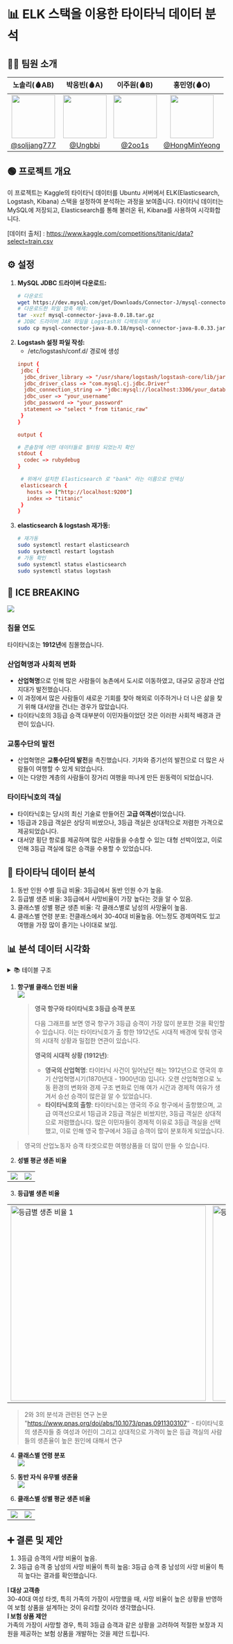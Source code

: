 # 📊 ELK 스택을 이용한 타이타닉 데이터 분석


## 👩‍💻 팀원 소개



|                                         노솔리(🩸AB)                                          |                                      박웅빈(🩸A)                                      |                                        이주원(🩸B)                                        |                                         홍민영(🩸O)                                          |
| :-------------------------------------------------------------------------------------: | :------------------------------------------------------------------------------: | :----------------------------------------------------------------------------------: | :-------------------------------------------------------------------------------------: |
| <img  width="100px" src="https://avatars.githubusercontent.com/soljjang777" /> | <img width="100px" src="https://avatars.githubusercontent.com/Ungbbi" /> | <img width="100px" src="https://avatars.githubusercontent.com/2oo1s"/> |     <img width="100px" src="https://avatars.githubusercontent.com/u/65701100?v=4"/>     |
|                       [@soljjang777](https://github.com/soljjang777)                        |           [@Ungbbi](https://github.com/Ungbbi)           |                      [@2oo1s](https://github.com/2oo1s)                      |                    [@HongMinYeong](https://github.com/HongMinYeong)                     |



## 🟢 프로젝트 개요

이 프로젝트는 Kaggle의 타이타닉 데이터를 Ubuntu 서버에서 ELK(Elasticsearch, Logstash, Kibana) 스택을 설정하여 분석하는 과정을 보여줍니다. 
타이타닉 데이터는 MySQL에 저장되고, Elasticsearch를 통해 불러온 뒤, Kibana를 사용하여 시각화합니다.

[데이터 출처] : https://www.kaggle.com/competitions/titanic/data?select=train.csv <br />

## ⚙️ 설정

1. **MySQL JDBC 드라이버 다운로드:**
   ```bash
   # 다운로드
   wget https://dev.mysql.com/get/Downloads/Connector-J/mysql-connector-java-8.0.18.zip
   # 다운로드한 파일 압축 해제:
   tar -xvzf mysql-connector-java-8.0.18.tar.gz
   # JDBC 드라이버 JAR 파일을 Logstash의 디렉토리에 복사
   sudo cp mysql-connector-java-8.0.18/mysql-connector-java-8.0.33.jar /usr/share/logstash/logstash-core/lib/jars/

2. **Logstash 설정 파일 작성:**
   - /etc/logstash/conf.d/ 경로에 생성
   ```conf
   input {
    jdbc {
     jdbc_driver_library => "/usr/share/logstash/logstash-core/lib/jars/mysql-connector-java-8.0.18.jar"
     jdbc_driver_class => "com.mysql.cj.jdbc.Driver"
     jdbc_connection_string => "jdbc:mysql://localhost:3306/your_database"
     jdbc_user => "your_username"
     jdbc_password => "your_password"
     statement => "select * from titanic_raw"
    }
   }

   output {

   # 콘솔창에 어떤 데이터들로 필터링 되었는지 확인
   stdout {
     codec => rubydebug
   }

    # 위에서 설치한 Elasticsearch 로 "bank" 라는 이름으로 인덱싱 
    elasticsearch {
      hosts => ["http://localhost:9200"]
      index => "titanic"
    }
   }
 4. **elasticsearch & logstash 재가동:**
    ```bash
    # 재가동
    sudo systemctl restart elasticsearch
    sudo systemctl restart logstash
    # 가동 확인
    sudo systemctl status elasticsearch
    sudo systemctl status logstash

## 🧊 ICE BREAKING
   <img src="https://github.com/user-attachments/assets/7cb30461-1c7f-4acd-b572-9c72c5fa87aa" />


### 침몰 연도
타이타닉호는 **1912년**에 침몰했습니다.

### 산업혁명과 사회적 변화
- **산업혁명**으로 인해 많은 사람들이 농촌에서 도시로 이동하였고, 대규모 공장과 산업지대가 발전했습니다.
- 이 과정에서 많은 사람들이 새로운 기회를 찾아 해외로 이주하거나 더 나은 삶을 찾기 위해 대서양을 건너는 경우가 많았습니다.
- 타이타닉호의 3등급 승객 대부분이 이민자들이었던 것은 이러한 사회적 배경과 관련이 있습니다.

### 교통수단의 발전
- 산업혁명은 **교통수단의 발전**을 촉진했습니다. 기차와 증기선의 발전으로 더 많은 사람들이 여행할 수 있게 되었습니다.
- 이는 다양한 계층의 사람들이 장거리 여행을 떠나게 만든 원동력이 되었습니다.

### 타이타닉호의 객실
- 타이타닉호는 당시의 최신 기술로 만들어진 **고급 여객선**이었습니다.
- 1등급과 2등급 객실은 상당히 비쌌으나, 3등급 객실은 상대적으로 저렴한 가격으로 제공되었습니다.
- 대서양 횡단 항로를 제공하며 많은 사람들을 수송할 수 있는 대형 선박이었고, 이로 인해 3등급 객실에 많은 승객을 수용할 수 있었습니다.



## 📝 타이타닉 데이터 분석
1. 동반 인원 수별 등급 비율: 3등급에서 동반 인원 수가 높음.
2. 등급별 생존 비율: 3등급에서 사망비율이 가장 높다는 것을 알 수 있음.
3. 클래스별 성별 평균 생존 비율: 각 클래스별로 남성의 사망율이 높음. 
4. 클래스별 연령 분포: 전클래스에서 30-40대 비율높음. 어느정도 경제여력도 있고 여행을 가장 많이 즐기는 나이대로 보임.


## 📊 분석 데이터 시각화 
<details>
<summary> 📚 테이블 구조 </summary>
<div markdown="1">

<img src="https://github.com/user-attachments/assets/203f41db-b3e0-4184-b905-b015c913febc" />

</div>
</details>

1. **항구별 클래스 인원 비율** <br />
   <img src="https://github.com/user-attachments/assets/bc1b4e47-3149-4d96-8852-206868c1a106" />

   > **영국 항구와 타이타닉호 3등급 승객 분포**
   >
   > 다음 그래프를 보면 영국 항구가 3등급 승객이 가장 많이 분포한 것을 확인할 수 있습니다. 이는 타이타닉호가 출   항한 1912년도 시대적 배경에 맞춰 영국의 시대적 상황과 밀접한 연관이 있습니다.
   >
   > **영국의 시대적 상황 (1912년)**:
   > - **영국의 산업혁명**: 타이타닉 사건이 일어났던 해는 1912년으로 영국의 후기 산업혁명시기(1870년대 - 1900년대) 입니다. 오랜 산업혁명으로 노동 환경의 변화와 경제 구조 변화로 인해 여가 시간과 경제적 여유가 생겨서 승선 승객이 많은걸 알 수 있었습니다. 
   > - **타이타닉호의 출항**: 타이타닉호는 영국의 주요 항구에서 출항했으며, 고급 여객선으로서 1등급과 2등급 객실은 비쌌지만, 3등급 객실은 상대적으로 저렴했습니다. 많은 이민자들이 경제적 이유로 3등급 객실을 선택했고, 이로 인해 영국 항구에서 3등급 승객이 많이 분포하게 되었습니다.

> 영국의 산업노동자 승객 타겟으로한 여행상품을 더 많이 만들 수 있습니다. 

2. **성별 평균 생존 비율** <br />
<table>
  <tr>
    <td> <img src="https://github.com/user-attachments/assets/b5c7f42d-43f3-4387-b9b8-4f4adaa3d69f" />
    </td>
    <td> <img src="https://github.com/user-attachments/assets/2080e185-ac0b-43b7-acf6-83e78d9fe8b2"/></td>
  </tr>
</table>

3. **등급별 생존 비율** <br />
<table>
  <tr>
    <td><img src="https://github.com/user-attachments/assets/5564b43c-73ff-4699-a5f9-afffb0976ce9" alt="등급별 생존 비율 1" width="450"></td>
    <td><img src="https://github.com/user-attachments/assets/3df09c67-bc45-47ec-9f1f-0eef204b35bb" alt="등급별 생존 비율 2" width="450"></td>
  </tr>
</table>

 > 2와 3의 분석과 관련된 연구 논문
      "https://www.pnas.org/doi/abs/10.1073/pnas.0911303107"
      - 타이타닉호의 생존자들 중 여성과 어린이 그리고 상대적으로 가격이 높은 등급 객실의 사람들의 생존율이 높은 원인에 대해서 연구



4. **클래스별 연령 분포** <br />
   <img src="https://github.com/user-attachments/assets/0c66ad0d-cedb-4e7c-b820-2a984657a6dd" />

5. **동반 자식 유무별 생존율** <br />
   <img src="https://github.com/user-attachments/assets/9f40e44b-07a9-4e78-bd0e-2756f3f07925" />
   

6. **클래스별 성별 평균 생존 비율** <br />
<table>
  <tr>
    <td> <img src="https://github.com/user-attachments/assets/d70490c3-6786-460d-9e87-a21c36bb0a01" /></td>
    <td><img src="https://github.com/user-attachments/assets/d7b7e25e-26d2-472b-a392-7be265c8b2a3"></td>
  </tr>
</table>


## ➕ 결론 및 제안
 1. 3등급 승객의 사망 비율이 높음.
 2. 3등급 승객 중 남성의 사망 비율이 특히 높음: 3등급 승객 중 남성의 사망 비율이 특히 높다는 결과를 확인했습니다.
    
  **❕ 대상 고객층** <br />
  30-40대 여성 타겟, 특히 가족의 가장이 사망했을 때, 사망 비율이 높은 상황을 반영하여 보험 상품을 설계하는 것이 유리할 것이라 생각했습니다.  <br />
  **❕ 보험 상품 제안** <br /> 
  가족의 가장이 사망할 경우, 특히 3등급 승객과 같은 상황을 고려하여 적절한 보장과 지원을 제공하는 보험 상품을 개발하는 것을 제안 드립니다.  <br />

